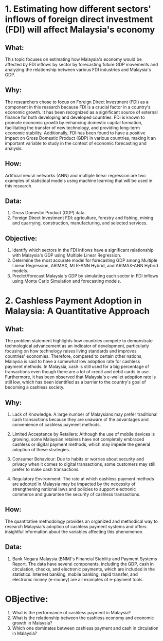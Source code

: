 # 1. Estimating how different sectors' inflows of foreign direct investment (FDI) will affect Malaysia's economy

## What: 
This topic focuses on estimating how Malaysia's economy would be affected by FDI inflows by sector by forecasting future GDP movements and analyzing the relationship between various FDI industries and Malaysia's GDP. 

## Why:
The researchers chose to focus on Foreign Direct Investment (FDI) as a component in this research because FDI is a crucial factor in a country's economic growth. It has been recognized as a significant source of external finance for both developing and developed countries. FDI is known to promote economic growth by enhancing domestic capital formation, facilitating the transfer of new technology, and providing long-term economic stability. Additionally, FDI has been found to have a positive impact on Gross Domestic Product (GDP) in various countries, making it an important variable to study in the context of economic forecasting and analysis.

## How:
Artificial neural networks (ANN) and multiple linear regression are two examples of statistical models using machine learning that will be used in this research.

## Data:
1. Gross Domestic Product (GDP) data.
2. Foreign Direct Investment FDI: agriculture, forestry and fishing, mining and quarrying, construction, manufacturing, and selected services.

## Objective:
1. Identify which sectors in the FDI inflows have a significant relationship with Malaysia's GDP using Multiple Linear Regression.
2. Determine the most accurate model for forecasting GDP among Multiple Linear Regression, ARIMAX, MLR-ANN Hybrid, and ARIMAX-ANN Hybrid models.
3. Predict/forecast Malaysia's GDP by simulating each sector in FDI inflows using Monte Carlo Simulation and forecasting models.



# 2. Cashless Payment Adoption in Malaysia:  A Quantitative Approach

## What: 
The problem statement highlights how countries compete to demonstrate technological advancement as an indicator of development, particularly focusing on how technology raises living standards and improves countries' economies. Therefore, compared to certain other nations, Malaysia is said to have a somewhat low adoption rate for cashless payment methods. In Malaysia, cash is still used for a big percentage of transactions even though there are a lot of credit and debit cards in use. Furthermore, it has been observed that Malaysia's e-wallet adoption rate is still low, which has been identified as a barrier to the country's goal of becoming a cashless society.

## Why: 

1. Lack of Knowledge: A large number of Malaysians may prefer traditional cash transactions because they are unaware of the advantages and convenience of cashless payment methods.

2. Limited Acceptance by Retailers: Although the use of mobile devices is growing, some Malaysian retailers have not completely embraced cashless or digital payment methods, which may impede the general adoption of these strategies.

3. Consumer Behaviour: Due to habits or worries about security and privacy when it comes to digital transactions, some customers may still prefer to make cash transactions.

4. Regulatory Environment: The rate at which cashless payment methods are adopted in Malaysia may be impacted by the necessity of strengthening national laws and policies to support electronic commerce and guarantee the security of cashless transactions.

## How:
The quantitative methodology provides an organized and methodical way to research Malaysia's adoption of cashless payment systems and offers insightful information about the variables affecting this phenomenon.

## Data:
1. Bank Negara Malaysia (BNM)'s Financial Stability and Payment Systems Report.
The data have several components, including the GDP, cash in circulation, checks, and electronic payments, which are included in the statistics. Internet banking, mobile banking, rapid transfer, and electronic money (e-money) are all examples of e-payment tools. 

# OBjective:
1. What is the performance of cashless payment in Malaysia?
2. What is the relationship between the cashless economy and economic growth in Malaysia?
3. Which one dominates between cashless payment and cash in circulation in Malaysia?

